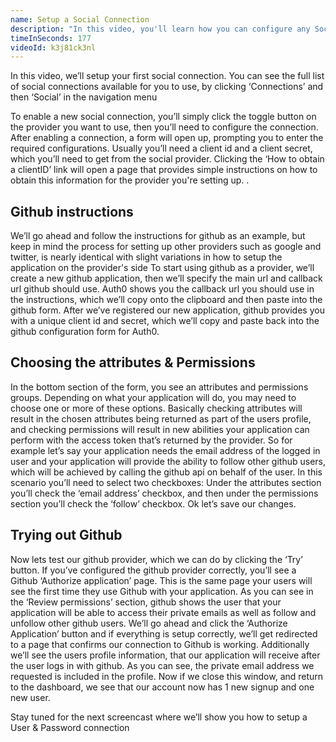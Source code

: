 ```yaml
---
name: Setup a Social Connection
description: "In this video, you'll learn how you can configure any Social Identity Provider with Auth0."
timeInSeconds: 177
videoId: k3j81ck3nl
---
```

In this video, we’ll setup your first social connection.  You can see the full list of social connections available for you to use, by clicking ‘Connections’ and then ‘Social’ in the navigation menu

To enable a new social connection, you’ll simply click the toggle button on the provider you want to use, then you’ll need to configure the connection.
After enabling a connection, a form will open up, prompting you to enter the required configurations.
Usually you’ll need a client id and a client secret, which you’ll need to get from the social provider.
Clicking the ‘How to obtain a clientID’ link will open a page that provides simple instructions on how to obtain this information for the provider you're setting up. .

## Github instructions
We’ll go ahead and follow the instructions for github as an example, but keep in mind the process for setting up other providers such as google and twitter, is nearly identical with slight variations in how to setup the application on the provider's side
To start using github as a provider, we’ll create a new github application, then we’ll specify the main url and callback url github should use.  Auth0 shows you the callback url you should use in the instructions, which we’ll copy onto the clipboard and then paste into the github form.
After we’ve registered our new application, github provides you with a unique client id and secret, which we’ll copy and paste back into the github configuration form for Auth0.

## Choosing the attributes & Permissions
In the bottom section of the form, you see an attributes and permissions groups.
Depending on what your application will do, you may need to choose one or more of these options.
Basically checking attributes will result in the chosen attributes being returned as part of the users profile, and checking permissions will result in new abilities your application can perform with the access token that’s returned by the provider.
So for example let’s say your application needs the email address of the logged in user and your application will provide the ability to follow other github users, which will be achieved by calling the github api on behalf of the user.
In this scenario you’ll need to select two checkboxes:
Under the attributes section you’ll check the ‘email address’ checkbox, and then under the permissions section you’ll check the ‘follow’ checkbox.
Ok let’s save our changes.

## Trying out Github
Now lets test our github provider, which we can do by clicking the ‘Try’ button.
If you’ve configured the github provider correctly, you’ll see a Github ‘Authorize application’ page.  This is the same page your users will see the first time they use Github with your application.
As you can see in the ‘Review permissions’ section, github shows the user that your application will be able to access their private emails as well as follow and unfollow other github users.
We’ll go ahead and click the ‘Authorize Application’ button and if everything is setup correctly, we’ll get redirected to a page that confirms our connection to Github is working.  Additionally we’ll see the users profile information, that our application will receive after the user logs in with github.  As you can see, the private email address we requested is included in the profile.
Now if we close this window, and return to the dashboard, we see that our account now has 1 new signup and one new user.


Stay tuned for the next screencast where we’ll show you how to setup a User & Password connection



